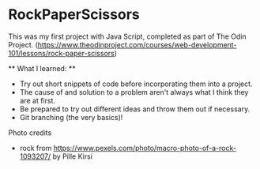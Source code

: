 # RockPaperScissors
This was my first project with Java Script, completed as part of The Odin Project.
(https://www.theodinproject.com/courses/web-development-101/lessons/rock-paper-scissors)

** What I learned:  **
- Try out short snippets of code before incorporating them into a project.
- The cause of and solution to a problem aren't always what I think they are at first.
- Be prepared to try out different ideas and throw them out if necessary.
- Git branching (the very basics)!

Photo credits
- rock from https://www.pexels.com/photo/macro-photo-of-a-rock-1093207/ by Pille Kirsi